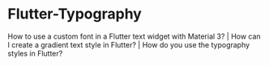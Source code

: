 # Flutter-Typography
How to use a custom font in a Flutter text widget with Material 3?  | How can I create a gradient text style in Flutter? | How do you use the typography styles in Flutter?
